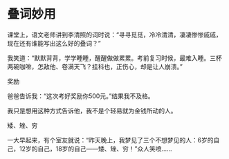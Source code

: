 # 叠词妙用

课堂上，语文老师讲到李清照的词时说：“寻寻觅觅，冷冷清清，凄凄惨惨戚戚，现在还有谁能写出这么好的叠词？” 

我笑道：“默默背背，学学睡睡，醒醒做做累累。考前复习时候，最难入睡。三杯两碗咖啡，怎敌他、卷满天飞？挂科也，正伤心，却是让人崩溃。” 

奖励 

爸爸告诉我：“这次考好奖励你500元。”结果我不及格。 

我只是想用这种方式告诉他，我不是个轻易就为金钱所动的人。 

矮、矬、穷 

一大早起来，有个室友就说：“昨天晚上，我梦见了三个不想梦见的人：6岁的自己，12岁的自己，18岁的自己——矮、矬、穷！”众人笑喷……
